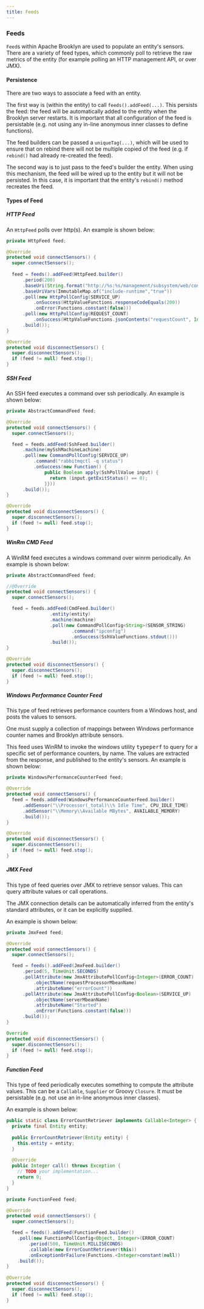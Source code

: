 ```yaml
---
title: Feeds
---
```


<!-- TODO old, needs work (refactoring!) and use of java_link -->

### Feeds

`Feed`s within Apache Brooklyn are used to populate an entity's sensors. There are a variety of 
feed types, which commonly poll to retrieve the raw metrics of the entity (for example polling an 
HTTP management API, or over JMX).  


#### Persistence

There are two ways to associate a feed with an entity.

The first way is (within the entity) to call `feeds().addFeed(...)`.
This persists the feed: the feed will be automatically
added to the entity when the Brooklyn server restarts. It is important that all configuration
of the feed is persistable (e.g. not using any in-line anonymous inner classes to define
functions).

The feed builders can be passed a `uniqueTag(...)`, which will be used to ensure that on
rebind there will not be multiple copied of the feed (e.g. if `rebind()` had already re-created
the feed).

The second way is to just pass to the feed's builder the entity. When using this mechanism, 
the feed will be wired up to the entity but it will not be persisted. In this case, it is
important that the entity's `rebind()` method recreates the feed.


#### Types of Feed

##### HTTP Feed

An `HttpFeed` polls over http(s). An example is shown below:

```java
private HttpFeed feed;

@Override
protected void connectSensors() {
  super.connectSensors();
  
  feed = feeds().addFeed(HttpFeed.builder()
      .period(200)
      .baseUri(String.format("http://%s:%s/management/subsystem/web/connector/http/read-resource", host, port))
      .baseUriVars(ImmutableMap.of("include-runtime","true"))
      .poll(new HttpPollConfig(SERVICE_UP)
          .onSuccess(HttpValueFunctions.responseCodeEquals(200))
          .onError(Functions.constant(false)))
      .poll(new HttpPollConfig(REQUEST_COUNT)
          .onSuccess(HttpValueFunctions.jsonContents("requestCount", Integer.class)))
      .build());
}

@Override
protected void disconnectSensors() {
  super.disconnectSensors();
  if (feed != null) feed.stop();
}
```


##### SSH Feed

An SSH feed executes a command over ssh periodically. An example is shown below:

```java
private AbstractCommandFeed feed;

@Override
protected void connectSensors() {
  super.connectSensors();

  feed = feeds.addFeed(SshFeed.builder()
      .machine(mySshMachineLachine)
      .poll(new CommandPollConfig(SERVICE_UP)
          .command("rabbitmqctl -q status")
          .onSuccess(new Function() {
              public Boolean apply(SshPollValue input) {
                return (input.getExitStatus() == 0);
              }}))
      .build());
}

@Override
protected void disconnectSensors() {
  super.disconnectSensors();
  if (feed != null) feed.stop();
}
```

##### WinRm CMD Feed

A WinRM feed executes a windows command over winrm periodically. An example is shown below:

```java
private AbstractCommandFeed feed;

//@Override
protected void connectSensors() {
  super.connectSensors();

  feed = feeds.addFeed(CmdFeed.builder()
                .entity(entity)
                .machine(machine)
                .poll(new CommandPollConfig<String>(SENSOR_STRING)
                        .command("ipconfig")
                        .onSuccess(SshValueFunctions.stdout()))
                .build());
}

@Override
protected void disconnectSensors() {
  super.disconnectSensors();
  if (feed != null) feed.stop();
}
```

##### Windows Performance Counter Feed

This type of feed retrieves performance counters from a Windows host, and posts the values to sensors.

One must supply a collection of mappings between Windows performance counter names and Brooklyn 
attribute sensors.

This feed uses WinRM to invoke the windows utility <tt>typeperf</tt> to query for a specific set 
of performance counters, by name. The values are extracted from the response, and published to the
entity's sensors. An example is shown below:

```java
private WindowsPerformanceCounterFeed feed;

@Override
protected void connectSensors() {
  feed = feeds.addFeed(WindowsPerformanceCounterFeed.builder()
      .addSensor("\\Processor(_total)\\% Idle Time", CPU_IDLE_TIME)
      .addSensor("\\Memory\\Available MBytes", AVAILABLE_MEMORY)
      .build());
}

@Override
protected void disconnectSensors() {
  super.disconnectSensors();
  if (feed != null) feed.stop();
}
```


##### JMX Feed

This type of feed queries over JMX to retrieve sensor values. This can query attribute
values or call operations.

The JMX connection details can be automatically inferred from the entity's standard attributes,
or it can be explicitly supplied.

An example is shown below:

```java
private JmxFeed feed;

@Override
protected void connectSensors() {
  super.connectSensors();

  feed = feeds().addFeed(JmxFeed.builder()
      .period(5, TimeUnit.SECONDS)
      .pollAttribute(new JmxAttributePollConfig<Integer>(ERROR_COUNT)
          .objectName(requestProcessorMbeanName)
          .attributeName("errorCount"))
      .pollAttribute(new JmxAttributePollConfig<Boolean>(SERVICE_UP)
          .objectName(serverMbeanName)
          .attributeName("Started")
          .onError(Functions.constant(false)))
      .build());
}

Override
protected void disconnectSensors() {
  super.disconnectSensors();
  if (feed != null) feed.stop();
}
```



##### Function Feed

This type of feed periodically executes something to compute the attribute values. This 
can be a `Callable`, `Supplier` or Groovy `Closure`. It must be persistable (e.g. not use 
an in-line anonymous inner classes).

An example is shown below:

```java
public static class ErrorCountRetriever implements Callable<Integer> {
  private final Entity entity;
  
  public ErrorCountRetriever(Entity entity) {
    this.entity = entity;
  }
  
  @Override
  public Integer call() throws Exception {
    // TODO your implementation...
    return 0;
  }
}

private FunctionFeed feed;

@Override
protected void connectSensors() {
  super.connectSensors();

  feed = feeds().addFeed(FunctionFeed.builder()
    .poll(new FunctionPollConfig<Object, Integer>(ERROR_COUNT)
        .period(500, TimeUnit.MILLISECONDS)
        .callable(new ErrorCountRetriever(this))
        .onExceptionOrFailure(Functions.<Integer>constant(null))
    .build());
}
 
@Override
protected void disconnectSensors() {
  super.disconnectSensors();
  if (feed != null) feed.stop();
}
```
